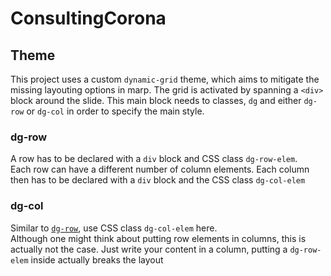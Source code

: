 # ConsultingCorona

## Theme

This project uses a custom `dynamic-grid` theme, which aims to mitigate the missing layouting options in marp. The grid is activated by spanning a `<div>` block around the slide. This main block needs to classes, `dg` and either `dg-row` or `dg-col` in order to specify the main style.

### dg-row

A row has to be declared with a `div` block and CSS class `dg-row-elem`.  
Each row can have a different number of column elements. Each column then has to be declared with a `div` block and the CSS class `dg-col-elem`

### dg-col

Similar to [`dg-row`](#dg-row), use CSS class `dg-col-elem` here.  
Although one might think about putting row elements in columns, this is actually not the case. Just write your content in a column, putting a `dg-row-elem` inside actually breaks the layout